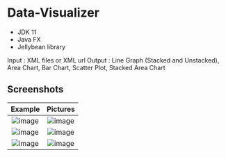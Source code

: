 # Data-Visualizer
- JDK 11
- Java FX
- Jellybean library

Input  : XML files or XML url
Output : Line Graph (Stacked and Unstacked), Area Chart, Bar Chart, Scatter Plot, Stacked Area Chart

## Screenshots
Example | Pictures
:-------------------------:|:-------------------------:
![image](https://user-images.githubusercontent.com/75536064/149649807-4ecb1b8a-f05c-4a8b-b885-aca3046afd6f.png) | ![image](https://user-images.githubusercontent.com/75536064/149649825-da78bf18-cf7a-4f60-b0da-61e451cb41a9.png)
![image](https://user-images.githubusercontent.com/75536064/149649816-e2868275-084e-4eac-813a-d5fe13a1f684.png) | ![image](https://user-images.githubusercontent.com/75536064/149649828-08065761-b9b6-45a8-bc08-468e8806b5b5.png)
![image](https://user-images.githubusercontent.com/75536064/149726487-e6634136-c521-4558-a748-213d69a12901.png) | ![image](https://user-images.githubusercontent.com/75536064/149728100-745f418b-17d7-43b3-b2af-abd988958503.png)


